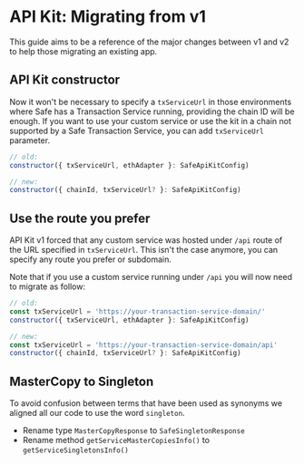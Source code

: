 # API Kit: Migrating from v1

This guide aims to be a reference of the major changes between v1 and v2 to help those migrating an existing app.

## API Kit constructor

Now it won't be necessary to specify a `txServiceUrl` in those environments where Safe has a Transaction Service running, providing the chain ID will be enough. If you want to use your custom service or use the kit in a chain not supported by a Safe Transaction Service, you can add `txServiceUrl` parameter.

```js
// old:
constructor({ txServiceUrl, ethAdapter }: SafeApiKitConfig)

// new:
constructor({ chainId, txServiceUrl? }: SafeApiKitConfig)
```

## Use the route you prefer

API Kit v1 forced that any custom service was hosted under `/api` route of the URL specified in `txServiceUrl`. This isn't the case anymore, you can specify any route you prefer or subdomain.

Note that if you use a custom service running under `/api` you will now need to migrate as follow:

```js
// old:
const txServiceUrl = 'https://your-transaction-service-domain/'
constructor({ txServiceUrl, ethAdapter }: SafeApiKitConfig)

// new:
const txServiceUrl = 'https://your-transaction-service-domain/api'
constructor({ chainId, txServiceUrl? }: SafeApiKitConfig)
```

## MasterCopy to Singleton

To avoid confusion between terms that have been used as synonyms we aligned all our code to use the word `singleton`.

- Rename type `MasterCopyResponse` to `SafeSingletonResponse`
- Rename method `getServiceMasterCopiesInfo()` to `getServiceSingletonsInfo()`